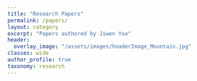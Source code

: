 ```yaml
---
title: "Research Papers"
permalink: /papers/
layout: category
excerpt: "Papers authored by Jiwon Yoo"
header:
  overlay_image: "/assets/images/headerImage_Mountain.jpg"
classes: wide
author_profile: true
taxonomy: research
---
```


